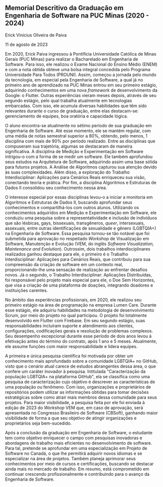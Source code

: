 ﻿## Memorial Descritivo da Graduação em Engenharia de Software na PUC Minas (2020 - 2024)

Erick Vinicius Oliveira de Paiva

11 de agosto de 2023

Em 2020, Erick Paiva ingressou à Pontifícia Universidade Católica de Minas Gerais (PUC Minas) para realizar o Bacharelado em Engenharia de Software. Para isso, ele realizou o Exame Nacional do Ensino Médio (ENEM) e com a nota obtida obteve uma bolsa integral concedida pelo Programa Universidade Para Todos (PROUNI). Assim, começou a jornada pelo mundo da tecnologia, em especial pela Engenharia de Software, a qual já no primeiro ano de aprendizado na PUC Minas entrou em seu primeiro estágio, adquirindo conhecimentos em uma nova *framework* de desenvolvimento da Google: o Flutter. Outras experiências vieram meses depois, através de seu segundo estágio, pelo qual trabalha atualmente em tecnologias embarcadas. Com isso, ele acumula diversas habilidades que têm sido relevantes durante o curso de graduação, entre elas destacam-se: gerenciamento de equipes, boa oratória e capacidade lógica.

O aluno encontra-se atualmente no sétimo período de sua graduação em Engenharia de Software. Até esse momento, ele se mantém regular, com uma média de notas semestral superior a 80%, obtendo, pelo menos, 1 disciplina com mais de 90% por período realizado. Entre as disciplinas que compuseram sua trajetória, algumas se destacaram de maneira significativa. A disciplina de Medição e Experimentação em Software intrigou-o com a forma de se medir um software. Ele também aprofundou seus estudos na Arquitetura de Software, adquirindo assim uma base sólida para futuros projetos. A Análise de Algoritmos capturou sua atenção devido às suas complexidades. Além disso, a exploração do Trabalho Interdisciplinar: Aplicações para Cenários Reais enriqueceu sua visão, conectando teoria e prática. Por fim, a disciplina Algoritmos e Estruturas de Dados II consolidou seu conhecimento nessa área.

O interesse especial por essas disciplinas levou-o a iniciar a monitoria em Algoritmos e Estruturas de Dados II, buscando aprofundar seus conhecimentos e compartilhá-los com outros alunos. Utilizando os conhecimentos adquiridos em Medição e Experimentação em Software, ele conduziu uma pesquisa sobre a representatividade e inclusão de indivíduos que são lésbicas, gays, bissexuais, transgêneros, *queer*, intersexuais, assexuais, entre outras identificações de sexualidade e gênero (LGBTQIA+) na Engenharia de Software. Essa pesquisa tornou-se tão notável que foi submetida para aprovação no respeitado *Workshop* de Visualização em Software, Manutenção e Evolução (VEM, do inglês *Software Visualization, Maintenance and Evolution*). Outrossim, dois trabalhos interdisciplinares realizados ganhou destaque para ele, o primeiro é o Trabalho Interdisciplinar: Aplicações para Cenários Reais, que contribuiu para sua compreensão da criação de software em um contexto real, proporcionando-lhe uma sensação de realização ao enfrentar desafios novos. Já o segundo, o Trabalho Interdisciplinar: Aplicações Distribuídas, foi responsável pelo projeto mais especial para ele, o Doe Sem Horizontes, que visa a criação de uma plataforma de doações, integrando doadores e instituições carentes.

No âmbito das experiências profissionais, em 2020, ele realizou seu primeiro estágio na área de programação na empresa Lumen Care. Durante esse estágio, ele adquiriu habilidades na metodologia de desenvolvimento Scrum, por meio do projeto no qual participou. O projeto foi totalmente desenvolvido em Flutter com Firebase. Em seu segundo estágio, suas responsabilidades incluíram suporte e atendimento aos clientes, configurações, codificações gerais e resolução de problemas complexos. Seu desempenho excepcional durante esse período de dois anos levou à efetivação antes do término do contrato, após 1 ano e 5 meses. Atualmente, ele assume funções com maior responsabilidade e lidera equipes.

A primeira e única pesquisa científica foi motivada por obter um conhecimento mais aprofundado sobre a comunidade LGBTQIA+ no GitHub, visto que o cenário atual carece de estudos abrangentes dessa área, o que confere um caráter inovador à pesquisa. Intitulada "Caracterização da população LGBTQIA+ na plataforma GitHub", ela se classifica como uma pesquisa de caracterização cujo objetivo é descrever as características de uma população ou fenômeno. Com isso, organizações e proprietários de repositórios podem utilizar as informações obtidas para tomar decisões estratégicas sobre como atrair mais membros dessa comunidade para seus projetos. Para maior visibilidade, a pesquisa feita por ele foi enviada à edição de 2023 do *Workshop* VEM que, em caso de aprovação, será apresentada no Congresso Brasileiro de Software (CBSoft), ganhando maior visibilidade de forma a que seu objetivo de atingir organizações e proprietários seja bem-sucedido.

Após a conclusão da graduação em Engenharia de Software, o estudante tem como objetivo enriquecer o campo com pesquisas inovadoras e abordagens de trabalho mais eficientes no desenvolvimento de software. Para tal, pretende se aprofundar em uma especialização em Projeto de Software no Canadá, o que lhe permitirá adquirir novos idiomas e se especializar na área de projetos. Também planeja aprimorar seus conhecimentos por meio de cursos e certificações, buscando se destacar ainda mais no mercado de trabalho. Em resumo, está comprometido em continuar crescendo profissionalmente e contribuindo para o avanço da Engenharia de Software.
